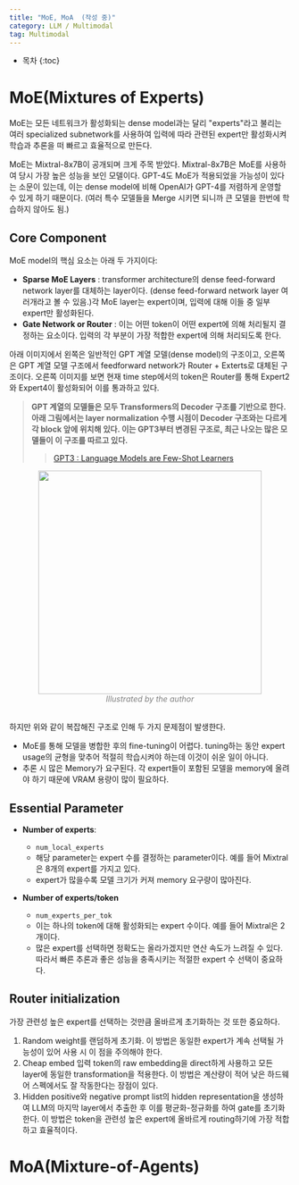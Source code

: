 ```yaml
---
title: "MoE, MoA  (작성 중)"
category: LLM / Multimodal
tag: Multimodal
---
```








* 목차
{:toc}











# MoE(Mixtures of Experts)

MoE는 모든 네트워크가 활성화되는 dense model과는 달리 "experts"라고 불리는 여러 specialized subnetwork를 사용하여 입력에 따라 관련된 expert만 활성화시켜 학습과 추론을 떠 빠르고 효율적으로 만든다.

MoE는 Mixtral-8x7B이 공개되며 크게 주목 받았다. Mixtral-8x7B은 MoE를 사용하여 당시 가장 높은 성능을 보인 모델이다. GPT-4도 MoE가 적용되었을 가능성이 있다는 소문이 있는데, 이는 dense model에 비해 OpenAI가 GPT-4를 저렴하게 운영할 수 있게 하기 때문이다. (여러 특수 모델들을 Merge 시키면 되니까 큰 모델을 한번에 학습하지 않아도 됨.)

## Core Component

MoE model의 핵심 요소는 아래 두 가지이다:

- **Sparse MoE Layers** : transformer architecture의 dense feed-forward network layer를 대체하는 layer이다. (dense feed-forward network layer 여러개라고 볼 수 있음.)각 MoE layer는 expert이며, 입력에 대해 이들 중 일부 expert만 활성화된다.
- **Gate Network or Router** : 이는 어떤 token이 어떤 expert에 의해 처리될지 결정하는 요소이다. 입력의 각 부분이 가장 적합한 expert에 의해 처리되도록 한다.

아래 이미지에서 왼쪽은 일반적인 GPT 계열 모델(dense model)의 구조이고, 오른쪽은 GPT 계열 모델 구조에서 feedforward network가 Router + Exterts로 대체된 구조이다. 오른쪽 이미지를 보면 현재 time step에서의 token은 Router를 통해 Expert2와 Expert4이 활성화되어 이를 통과하고 있다.

> **GPT 계열의 모델들은 모두 Transformers의 Decoder 구조를 기반으로 한다. 아래 그림에서는 layer normalization 수행 시점이 Decoder 구조와는 다르게 각 block 앞에 위치해 있다. 이는 GPT3부터 변경된 구조로, 최근 나오는 많은 모델들이 이 구조를 따르고 있다.**
>> [GPT3 : Language Models are Few-Shot Learners](https://finddme.github.io/natural%20language%20processing/2022/11/30/LMsummary/#gpt3--language-models-are-few-shot-learners)

<center><img width="400" src="https://github.com/finddme/finddme.github.io/assets/53667002/a8ea1d45-8af2-4fe3-b064-e637a9d0bd49"></center>
<center><em style="color:gray;">Illustrated by the author</em></center><br>

하지만 위와 같이 복잡해진 구조로 인해 두 가지 문제점이 발생한다.
- MoE를 통해 모델을 병합한 후의 fine-tuning이 어렵다. tuning하는 동안 expert usage의 균형을 맞추어 적절히 학습시켜야 하는데 이것이 쉬운 일이 아니다.
- 추론 시 많은 Memory가 요구된다. 각 expert들이 포함된 모델을 memory에 올려야 하기 때문에 VRAM 용량이 많이 필요하다.

## Essential Parameter

- **Number of experts**:
  - `num_local_experts`
  - 해당 parameter는 expert 수를 결정하는 parameter이다. 예를 들어 Mixtral은 8개의 expert를 가지고 있다.
  - expert가 많을수록 모델 크기가 커져 memory 요구량이 많아진다.

- **Number of experts/token**
  - `num_experts_per_tok`
  - 이는 하나의 token에 대해 활성화되는 expert 수이다. 예를 들어 Mixtral은 2개이다.
  - 많은 expert를 선택하면 정확도는 올라가겠지만 연산 속도가 느려질 수 있다. 따라서 빠른 추론과 좋은 성능을 충족시키는 적절한 expert 수 선택이 중요하다.


## Router initialization
가장 관련성 높은 expert를 선택하는 것만큼 올바르게 초기화하는 것 또한 중요하다.
1. Random
  weight를 랜덤하게 초기화. 이 방법은 동일한 expert가 계속 선택될 가능성이 있어 사용 시 이 점을 주의해야 한다. 
2. Cheap embed
  입력 token의 raw embedding을 direct하게 사용하고 모든 layer에 동일한 transformation을 적용한다. 이 방법은 계산량이 적어 낮은 하드웨어 스펙에서도 잘 작동한다는 장점이 있다.
3. Hidden
  positive와 negative prompt list의 hidden representation을 생성하여 LLM의 마지막 layer에서 추출한 후 이를 평균화-정규화를 하여 gate를 초기화한다. 이 방법은 token을 관련성 높은 expert에 올바르게 routing하기에 가장 적합하고 효율적이다. 




# MoA(Mixture-of-Agents)
